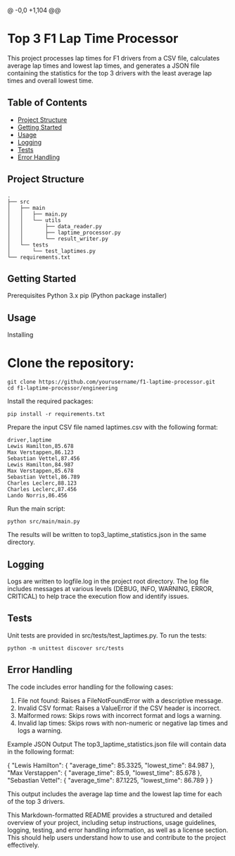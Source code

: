 @ -0,0 +1,104 @@
# Top 3 F1 Lap Time Processor

This project processes lap times for F1 drivers from a CSV file, calculates average lap times and lowest lap times, and generates a JSON file containing the statistics for the top 3 drivers with the least average lap times and overall lowest time.

## Table of Contents

- [Project Structure](#project-structure)
- [Getting Started](#getting-started)
- [Usage](#usage)
- [Logging](#logging)
- [Tests](#tests)
- [Error Handling](#error-handling)

## Project Structure

```plaintext
.
├── src
│   ├── main
│   │   ├── main.py
│   │   └── utils
│   │       ├── data_reader.py
│   │       ├── laptime_processor.py
│   │       └── result_writer.py
│   └── tests
│       └── test_laptimes.py
└── requirements.txt
```

## Getting Started
Prerequisites
Python 3.x
pip (Python package installer)

## Usage
Installing
# Clone the repository:

```
git clone https://github.com/yourusername/f1-laptime-processor.git
cd f1-laptime-processor/engineering
```

Install the required packages:

```pip install -r requirements.txt```

Prepare the input CSV file named laptimes.csv with the following format:

```
driver,laptime
Lewis Hamilton,85.678
Max Verstappen,86.123
Sebastian Vettel,87.456
Lewis Hamilton,84.987
Max Verstappen,85.678
Sebastian Vettel,86.789
Charles Leclerc,88.123
Charles Leclerc,87.456
Lando Norris,86.456
```

Run the main script:
```
python src/main/main.py
```


The results will be written to top3_laptime_statistics.json in the same directory.

## Logging
Logs are written to logfile.log in the project root directory. The log file includes messages at various levels (DEBUG, INFO, WARNING, ERROR, CRITICAL) to help trace the execution flow and identify issues.

## Tests
Unit tests are provided in src/tests/test_laptimes.py. To run the tests:

```python -m unittest discover src/tests```

## Error Handling
The code includes error handling for the following cases:

1. File not found: Raises a FileNotFoundError with a descriptive message.
2. Invalid CSV format: Raises a ValueError if the CSV header is incorrect.
3. Malformed rows: Skips rows with incorrect format and logs a warning.
4. Invalid lap times: Skips rows with non-numeric or negative lap times and logs a warning.


Example JSON Output
The top3_laptime_statistics.json file will contain data in the following format:

{
    "Lewis Hamilton": {
        "average_time": 85.3325,
        "lowest_time": 84.987
    },
    "Max Verstappen": {
        "average_time": 85.9,
        "lowest_time": 85.678
    },
    "Sebastian Vettel": {
        "average_time": 87.1225,
        "lowest_time": 86.789
    }
}


This output includes the average lap time and the lowest lap time for each of the top 3 drivers.


This Markdown-formatted README provides a structured and detailed overview of your project, including setup instructions, usage guidelines, logging, testing, and error handling information, as well as a license section. This should help users understand how to use and contribute to the project effectively.

